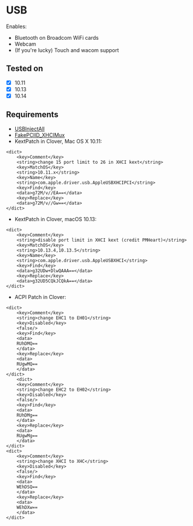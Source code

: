 # USB

Enables:

* Bluetooth on Broadcom WiFi cards
* Webcam
* (If you're lucky) Touch and wacom support

## Tested on

- [X] 10.11
- [X] 10.13
- [X] 10.14

## Requirements

* [USBInjectAll](https://github.com/RehabMan/OS-X-USB-Inject-All)
* [FakePCIID_XHCIMux](https://github.com/RehabMan/OS-X-Fake-PCI-ID)
* KextPatch in Clover, Mac OS X 10.11:

```
<dict>
	<key>Comment</key>
	<string>change 15 port limit to 26 in XHCI kext</string>
	<key>MatchOS</key>
	<string>10.11.x</string>
	<key>Name</key>
	<string>com.apple.driver.usb.AppleUSBXHCIPCI</string>
	<key>Find</key>
	<data>g72M/v//EA==</data>
	<key>Replace</key>
	<data>g72M/v//Gw==</data>
</dict>
```

* KextPatch in Clover, macOS 10.13:

```
<dict>
	<key>Comment</key>
	<string>disable port limit in XHCI kext (credit PMHeart)</string>
	<key>MatchOS</key>
	<string>10.13.4,10.13.5</string>
	<key>Name</key>
	<string>com.apple.driver.usb.AppleUSBXHCI</string>
	<key>Find</key>
	<data>g32UDw+DlwQAAA==</data>
	<key>Replace</key>
	<data>g32UD5CQkJCQkA==</data>
</dict>
```

* ACPI Patch in Clover:

```
<dict>
	<key>Comment</key>
	<string>change EHC1 to EH01</string>
	<key>Disabled</key>
	<false/>
	<key>Find</key>
	<data>
	RUhDMQ==
	</data>
	<key>Replace</key>
	<data>
	RUgwMQ==
	</data>
</dict>
	<dict>
	<key>Comment</key>
	<string>change EHC2 to EH02</string>
	<key>Disabled</key>
	<false/>
	<key>Find</key>
	<data>
	RUhDMg==
	</data>
	<key>Replace</key>
	<data>
	RUgwMg==
	</data>
</dict>
<dict>
	<key>Comment</key>
	<string>change XHCI to XHC</string>
	<key>Disabled</key>
	<false/>
	<key>Find</key>
	<data>
	WEhDSQ==
	</data>
	<key>Replace</key>
	<data>
	WEhDXw==
	</data>
</dict>
```
